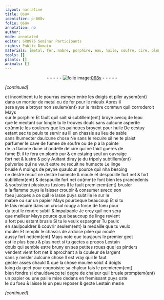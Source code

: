 ```yaml
---
layout: narrative
title: 068v
identifier: p-068v
folio: 068v
annotation: no
author:
mode: annotated
editor: GR8975 Seminar Participants
rights: Public Domain
materials: [metal, fer, mabre, porphire, eau, huile, soufre, cire, plomb, estaing, tripoly, linge, papier, ardoise, estain, argent, paille]
tools: []
plants: []
animals: []
---
```


<div class="folio" align="center">- - - - - <a href="http://gallica.bnf.fr/ark:/12148/btv1b10500001g/f142.image" target="_blank"><img src="https://cu-mkp.github.io/2017-workshop-edition/assets/photo-icon.png" alt="folio image: " style="display:inline-block; margin-bottom:-3px;"/>068v</a> - - - - - </div>  
 
*[continued]*
  
et incontinent tu le pourras esmyer entre les doigts et piler aysem{ent}<br/> dans un mortier de <span class="m">metal</span> ou de <span class="m">fer</span> pour le mieulx Apres il<br/> sera ayse a broyer non seulem{ent} sur le <span class="m">mabre</span> commun quil corroderoit Mays<br/> sur le <span class="m">porphire</span> Et fault quil soit si subtillem{ent} broye avecq de l<span class="m">eau</span><br/> que le mectant sur longle tu le trouves douls sans aulcune asperite<br/> co{mm}e les couleurs que les painctres broyent pour <span class="m">huile</span> De cestuy<br/> estant sec te peulx te servir au lii en chassis au lieu de sable<br/> sans lhumecter daulcune chose Ne sans le recuire sil ne te plaist<br/> parfumer le cave de fumee de <span class="m">soufre</span> ou de p a la pointe<br/> de la flamme dune chandelle de <span class="m">cire</span> qui ne faict gueres de<br/> fume Et il te fera en <span class="m">plomb</span> pur & en <span class="m">estaing</span> seul un ouvraige<br/> fort net & lustre & poly Aultant diray je du <span class="m">tripoly</span> subtillem{ent}<br/> pulverise qui ne veult estre ne recuit ne humecte Le <span class="m">linge</span><br/> brusle A moings de peyne quaulcun pource quil nha besoing<br/> ne destre recuit ne destre humecte & moule et despouille fort net & fort<br/> subltillem{ent} & despouille fort net co{mm}e font bien les praecedents<br/> & soubstient plusieurs fusions Il le fault premierem{ent} brusler<br/> a la flamme puys le laisser croupir & consumer avecq son<br/> foeu jusques a ce quil le lasse puys subtilie le sur le<br/> <span class="m">mabre</span> ou sur un <span class="m">papier</span> Mays pourceque beaucoup Et si tu<br/> le fais recuire dans un crusol rougy a force de foeu pour<br/> du tout le rendre subtil & impalpable Je croy quil nen sera<br/> que meilleur Mays pource que beaucoup de <span class="m">linge</span> revient<br/> a fort peu estant brusle Si tu le veulx espargner Tu peulx<br/> en saulpouldrer & couvrir seulem{ent} la medaille que tu veulx<br/> mouler Et remplir le chassis de <span class="m">ardoise</span> pilee qui moule<br/> aussy fort nettem{ent} Mays note que tousjours le premier gect<br/> est le plus beau & plus nect si tu gectes a propos L<span class="m">estain</span><br/> doulx qui semble estre bruny en ses petites roues que les <span class="pro">pintiers</span><br/> vendent vient fort net & aprochant a la couleur de l<span class="m">argent</span><br/> sans y mesler aulcune chose Il est vray quil le faut<br/> gecter asses chauld & que la chose moulee soict 4 doigts<br/> loing du gect pour cognoistre sa chaleur fais le premierem{ent}<br/> bien fondre si chauldavecq tel degre de chaleur quil brusle promptem{ent}<br/> un <span class="m">papier</span> ou une <span class="m">paille</span> mise dedans en fremissant puys oste<br/> le du foeu & laisse le un peu reposer & gecte L<span class="m">estain</span> mesle<br/>
 
*[continued]*
 

